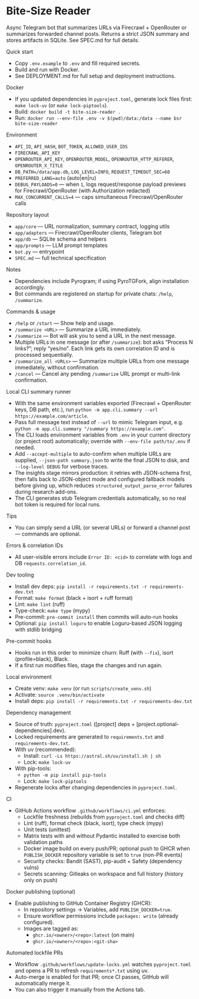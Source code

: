 # Bite‑Size Reader

Async Telegram bot that summarizes URLs via Firecrawl + OpenRouter or summarizes forwarded channel posts. Returns a strict JSON summary and stores artifacts in SQLite. See SPEC.md for full details.

Quick start
- Copy `.env.example` to `.env` and fill required secrets.
- Build and run with Docker.
- See DEPLOYMENT.md for full setup and deployment instructions.

Docker
- If you updated dependencies in `pyproject.toml`, generate lock files first: `make lock-uv` (or `make lock-piptools`).
- Build: `docker build -t bite-size-reader .`
- Run: `docker run --env-file .env -v $(pwd)/data:/data --name bsr bite-size-reader`

Environment
- `API_ID`, `API_HASH`, `BOT_TOKEN`, `ALLOWED_USER_IDS`
- `FIRECRAWL_API_KEY`
- `OPENROUTER_API_KEY`, `OPENROUTER_MODEL`, `OPENROUTER_HTTP_REFERER`, `OPENROUTER_X_TITLE`
- `DB_PATH=/data/app.db`, `LOG_LEVEL=INFO`, `REQUEST_TIMEOUT_SEC=60`
- `PREFERRED_LANG=auto` (auto|en|ru)
- `DEBUG_PAYLOADS=0` — when `1`, logs request/response payload previews for Firecrawl/OpenRouter (with Authorization redacted)
 - `MAX_CONCURRENT_CALLS=4` — caps simultaneous Firecrawl/OpenRouter calls

Repository layout
- `app/core` — URL normalization, summary contract, logging utils
- `app/adapters` — Firecrawl/OpenRouter clients, Telegram bot
- `app/db` — SQLite schema and helpers
- `app/prompts` — LLM prompt templates
- `bot.py` — entrypoint
- `SPEC.md` — full technical specification

Notes
- Dependencies include Pyrogram; if using PyroTGFork, align installation accordingly.
- Bot commands are registered on startup for private chats: `/help`, `/summarize`.

Commands & usage
- `/help` or `/start` — Show help and usage.
- `/summarize <URL>` — Summarize a URL immediately.
- `/summarize` — Bot will ask you to send a URL in the next message.
- Multiple URLs in one message (or after `/summarize`): bot asks “Process N links?”; reply “yes/no”. Each link gets its own correlation ID and is processed sequentially.
- `/summarize_all <URLs>` — Summarize multiple URLs from one message immediately, without confirmation.
- `/cancel` — Cancel any pending `/summarize` URL prompt or multi-link confirmation.

Local CLI summary runner
- With the same environment variables exported (Firecrawl + OpenRouter keys, DB path, etc.), run `python -m app.cli.summary --url https://example.com/article`.
- Pass full message text instead of `--url` to mimic Telegram input, e.g. `python -m app.cli.summary "/summary https://example.com"`.
- The CLI loads environment variables from `.env` in your current directory (or project root) automatically; override with `--env-file path/to/.env` if needed.
- Add `--accept-multiple` to auto-confirm when multiple URLs are supplied, `--json-path summary.json` to write the final JSON to disk, and `--log-level DEBUG` for verbose traces.
- The insights stage mirrors production: it retries with JSON-schema first, then falls back to JSON-object mode and configured fallback models before giving up, which reduces `structured_output_parse_error` failures during research add-ons.
- The CLI generates stub Telegram credentials automatically, so no real bot token is required for local runs.

Tips
- You can simply send a URL (or several URLs) or forward a channel post — commands are optional.

Errors & correlation IDs
- All user-visible errors include `Error ID: <cid>` to correlate with logs and DB `requests.correlation_id`.

Dev tooling
- Install dev deps: `pip install -r requirements.txt -r requirements-dev.txt`
- Format: `make format` (black + isort + ruff format)
- Lint: `make lint` (ruff)
- Type-check: `make type` (mypy)
- Pre-commit: `pre-commit install` then commits will auto-run hooks
- Optional: `pip install loguru` to enable Loguru-based JSON logging with stdlib bridging

Pre-commit hooks
- Hooks run in this order to minimize churn: Ruff (with `--fix`), isort (profile=black), Black.
- If a first run modifies files, stage the changes and run again.

Local environment
- Create venv: `make venv` (or run `scripts/create_venv.sh`)
- Activate: `source .venv/bin/activate`
- Install deps: `pip install -r requirements.txt -r requirements-dev.txt`

Dependency management
- Source of truth: `pyproject.toml` ([project] deps + [project.optional-dependencies].dev).
- Locked requirements are generated to `requirements.txt` and `requirements-dev.txt`.
- With uv (recommended):
  - Install: `curl -Ls https://astral.sh/uv/install.sh | sh`
  - Lock: `make lock-uv`
- With pip-tools:
  - `python -m pip install pip-tools`
  - Lock: `make lock-piptools`
- Regenerate locks after changing dependencies in `pyproject.toml`.

CI
- GitHub Actions workflow `.github/workflows/ci.yml` enforces:
  - Lockfile freshness (rebuilds from `pyproject.toml` and checks diff)
  - Lint (ruff), format check (black, isort), type check (mypy)
  - Unit tests (unittest)
  - Matrix tests with and without Pydantic installed to exercise both validation paths
  - Docker image build on every push/PR; optional push to GHCR when `PUBLISH_DOCKER` repository variable is set to `true` (non-PR events)
  - Security checks: Bandit (SAST), pip-audit + Safety (dependency vulns)
  - Secrets scanning: Gitleaks on workspace and full history (history only on push)

Docker publishing (optional)
- Enable publishing to GitHub Container Registry (GHCR):
  - In repository settings → Variables, add `PUBLISH_DOCKER=true`.
  - Ensure workflow permissions include `packages: write` (already configured).
  - Images are tagged as:
    - `ghcr.io/<owner>/<repo>:latest` (on main)
    - `ghcr.io/<owner>/<repo>:<git-sha>`

Automated lockfile PRs
- Workflow `.github/workflows/update-locks.yml` watches `pyproject.toml` and opens a PR to refresh `requirements*.txt` using uv.
- Auto-merge is enabled for that PR; once CI passes, GitHub will automatically merge it.
- You can also trigger it manually from the Actions tab.
